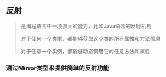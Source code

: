 ## 反射

> 是编程语言中一项强大的能力，比如Java语言的反射机制
>
> 对于任何一个类型，都能够获取这个类的所有属性和方法信息
>
> 对于任意一个实例，都能够动态调用它的任意方法和属性

### 通过Mirror类型来提供简单的反射功能

